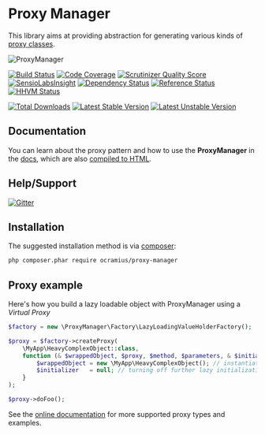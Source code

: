 # Proxy Manager

This library aims at providing abstraction for generating various kinds of [proxy classes](http://ocramius.github.io/presentations/proxy-pattern-in-php/).

![ProxyManager](https://raw.githubusercontent.com/Ocramius/ProxyManager/917bf1698243a1079aaa27ed8ea08c2aef09f4cb/proxy-manager.png)

[![Build Status](https://travis-ci.org/Ocramius/ProxyManager.png?branch=master)](https://travis-ci.org/Ocramius/ProxyManager)
[![Code Coverage](https://scrutinizer-ci.com/g/Ocramius/ProxyManager/badges/coverage.png?s=ca3b9ceb9e36aeec0e57569cc8983394b7d2a59e)](https://scrutinizer-ci.com/g/Ocramius/ProxyManager/)
[![Scrutinizer Quality Score](https://scrutinizer-ci.com/g/Ocramius/ProxyManager/badges/quality-score.png?s=eaa858f876137ed281141b1d1e98acfa739729ed)](https://scrutinizer-ci.com/g/Ocramius/ProxyManager/)
[![SensioLabsInsight](https://insight.sensiolabs.com/projects/69fe5f97-b1c8-4ddd-93ce-900b8b788cf2/mini.png)](https://insight.sensiolabs.com/projects/69fe5f97-b1c8-4ddd-93ce-900b8b788cf2)
[![Dependency Status](https://www.versioneye.com/package/php--ocramius--proxy-manager/badge.png)](https://www.versioneye.com/package/php--ocramius--proxy-manager)
[![Reference Status](https://www.versioneye.com/php/ocramius:proxy-manager/reference_badge.svg)](https://www.versioneye.com/php/ocramius:proxy-manager/references)
[![HHVM Status](http://hhvm.h4cc.de/badge/ocramius/proxy-manager.png)](http://hhvm.h4cc.de/package/ocramius/proxy-manager)

[![Total Downloads](https://poser.pugx.org/ocramius/proxy-manager/downloads.png)](https://packagist.org/packages/ocramius/proxy-manager)
[![Latest Stable Version](https://poser.pugx.org/ocramius/proxy-manager/v/stable.png)](https://packagist.org/packages/ocramius/proxy-manager)
[![Latest Unstable Version](https://poser.pugx.org/ocramius/proxy-manager/v/unstable.png)](https://packagist.org/packages/ocramius/proxy-manager)


## Documentation

You can learn about the proxy pattern and how to use the **ProxyManager** in the [docs](docs), which are also
[compiled to HTML](http://ocramius.github.io/ProxyManager).

## Help/Support

[![Gitter](https://badges.gitter.im/Join%20Chat.svg)](https://gitter.im/Ocramius/ProxyManager?utm_source=badge&utm_medium=badge&utm_campaign=pr-badge)

## Installation

The suggested installation method is via [composer](https://getcomposer.org/):

```sh
php composer.phar require ocramius/proxy-manager
```

## Proxy example

Here's how you build a lazy loadable object with ProxyManager using a *Virtual Proxy*

```php
$factory = new \ProxyManager\Factory\LazyLoadingValueHolderFactory();

$proxy = $factory->createProxy(
    \MyApp\HeavyComplexObject::class,
    function (& $wrappedObject, $proxy, $method, $parameters, & $initializer) {
        $wrappedObject = new \MyApp\HeavyComplexObject(); // instantiation logic here
        $initializer   = null; // turning off further lazy initialization
    }
);

$proxy->doFoo();
```

See the [online documentation](http://ocramius.github.io/ProxyManager) for more supported proxy types and examples. 
